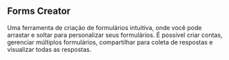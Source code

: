 ## Forms Creator

Uma ferramenta de criação de formulários intuitiva, onde você pode arrastar e soltar para personalizar seus formulários. É possível criar contas, gerenciar múltiplos formulários, compartilhar para coleta de respostas e visualizar todas as respostas.
